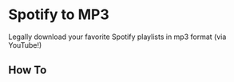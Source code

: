 # Spotify to MP3
Legally download your favorite Spotify playlists in mp3 format (via YouTube!)

## How To
